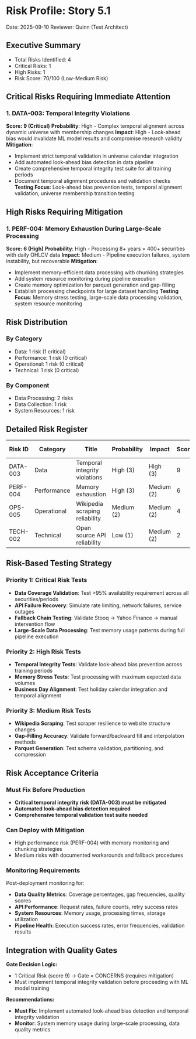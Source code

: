 # Risk Profile: Story 5.1

Date: 2025-09-10
Reviewer: Quinn (Test Architect)

## Executive Summary

- Total Risks Identified: 4
- Critical Risks: 1
- High Risks: 1  
- Risk Score: 70/100 (Low-Medium Risk)

## Critical Risks Requiring Immediate Attention

### 1. DATA-003: Temporal Integrity Violations

**Score: 9 (Critical)**
**Probability**: High - Complex temporal alignment across dynamic universe with membership changes
**Impact**: High - Look-ahead bias would invalidate ML model results and compromise research validity
**Mitigation**:

- Implement strict temporal validation in universe calendar integration
- Add automated look-ahead bias detection in data pipeline
- Create comprehensive temporal integrity test suite for all training periods
- Document temporal alignment procedures and validation checks
**Testing Focus**: Look-ahead bias prevention tests, temporal alignment validation, universe membership transition testing

## High Risks Requiring Mitigation

### 1. PERF-004: Memory Exhaustion During Large-Scale Processing

**Score: 6 (High)**
**Probability**: High - Processing 8+ years × 400+ securities with daily OHLCV data
**Impact**: Medium - Pipeline execution failures, system instability, but recoverable
**Mitigation**:

- Implement memory-efficient data processing with chunking strategies
- Add system resource monitoring during pipeline execution
- Create memory optimization for parquet generation and gap-filling
- Establish processing checkpoints for large dataset handling
**Testing Focus**: Memory stress testing, large-scale data processing validation, system resource monitoring

## Risk Distribution

### By Category

- Data: 1 risk (1 critical)
- Performance: 1 risk (0 critical) 
- Operational: 1 risk (0 critical)
- Technical: 1 risk (0 critical)

### By Component

- Data Processing: 2 risks
- Data Collection: 1 risk
- System Resources: 1 risk

## Detailed Risk Register

| Risk ID  | Category | Title | Probability | Impact | Score | Mitigation Owner | Timeline |
|----------|----------|-------|-------------|--------|-------|------------------|----------|
| DATA-003 | Data | Temporal integrity violations | High (3) | High (3) | 9 | Dev Team | During development |
| PERF-004 | Performance | Memory exhaustion | High (3) | Medium (2) | 6 | Dev Team | During testing |
| OPS-005 | Operational | Wikipedia scraping reliability | Medium (2) | Medium (2) | 4 | Dev Team | During execution |
| TECH-002 | Technical | Open source API reliability | Low (1) | Medium (2) | 2 | Dev Team | During execution |

## Risk-Based Testing Strategy

### Priority 1: Critical Risk Tests

- **Data Coverage Validation**: Test >95% availability requirement across all securities/periods
- **API Failure Recovery**: Simulate rate limiting, network failures, service outages
- **Fallback Chain Testing**: Validate Stooq → Yahoo Finance → manual intervention flow
- **Large-Scale Data Processing**: Test memory usage patterns during full pipeline execution

### Priority 2: High Risk Tests

- **Temporal Integrity Tests**: Validate look-ahead bias prevention across training periods
- **Memory Stress Tests**: Test processing with maximum expected data volumes
- **Business Day Alignment**: Test holiday calendar integration and temporal alignment

### Priority 3: Medium Risk Tests

- **Wikipedia Scraping**: Test scraper resilience to website structure changes
- **Gap-Filling Accuracy**: Validate forward/backward fill and interpolation methods
- **Parquet Generation**: Test schema validation, partitioning, and compression

## Risk Acceptance Criteria

### Must Fix Before Production

- **Critical temporal integrity risk (DATA-003) must be mitigated**
- **Automated look-ahead bias detection required**
- **Comprehensive temporal validation test suite needed**

### Can Deploy with Mitigation

- High performance risk (PERF-004) with memory monitoring and chunking strategies
- Medium risks with documented workarounds and fallback procedures

### Monitoring Requirements

Post-deployment monitoring for:

- **Data Quality Metrics**: Coverage percentages, gap frequencies, quality scores
- **API Performance**: Request rates, failure counts, retry success rates
- **System Resources**: Memory usage, processing times, storage utilization
- **Pipeline Health**: Execution success rates, error frequencies, validation results

## Integration with Quality Gates

**Gate Decision Logic:**
- 1 Critical Risk (score 9) → Gate = CONCERNS (requires mitigation)  
- Must implement temporal integrity validation before proceeding with ML model training

**Recommendations:**
- **Must Fix**: Implement automated look-ahead bias detection and temporal integrity validation
- **Monitor**: System memory usage during large-scale processing, data quality metrics